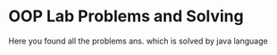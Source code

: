 # OOP Lab Problems and Solving

Here you found all the problems ans. which is solved by java language
